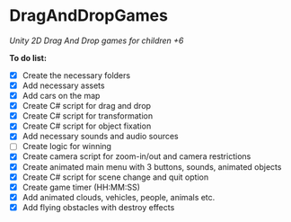 # DragAndDropGames
_Unity 2D Drag And Drop games for children +6_

**To do list:**
- [x] Create the necessary folders 
- [x] Add necessary assets 
- [x] Add cars on the map
- [x] Create C# script for drag and drop
- [x] Create C# script for transformation
- [x] Create C# script for object fixation
- [x] Add necessary sounds and audio sources
- [ ] Create logic for winning
- [x] Create camera script for zoom-in/out and camera restrictions
- [X] Create animated main menu with 3 buttons, sounds, animated objects
- [X] Create C# script for scene change and quit option
- [X] Create game timer (HH:MM:SS)
- [X] Add animated clouds, vehicles, people, animals etc.
- [x] Add flying obstacles with destroy effects